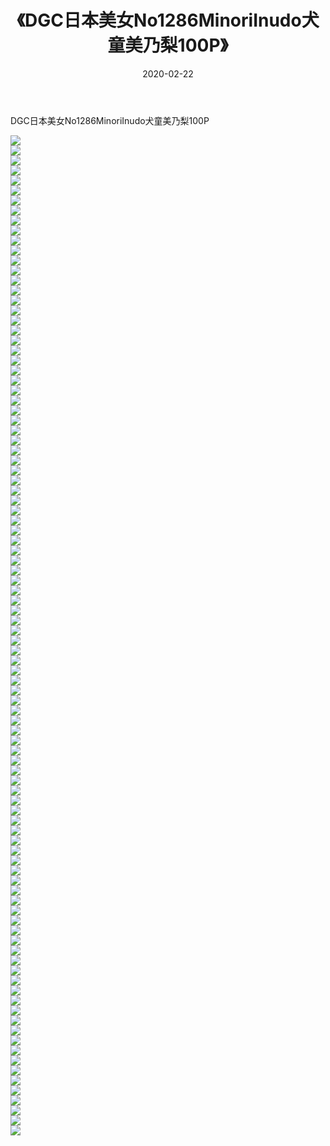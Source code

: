 ﻿---
layout: post
title:  《DGC日本美女No1286MinoriInudo犬童美乃梨100P》
date:   2020-02-22
img: http://pic.660000.xyz/1:/性感/2020/DGC日本美女No1286MinoriInudo犬童美乃梨100P/000.jpg
categories: [美女, 清纯, 唯美]
---

DGC日本美女No1286MinoriInudo犬童美乃梨100P

  ![](http://pic.660000.xyz/1:/性感/2020/DGC日本美女No1286MinoriInudo犬童美乃梨100P/001.jpg) <br> ![](http://pic.660000.xyz/1:/性感/2020/DGC日本美女No1286MinoriInudo犬童美乃梨100P/002.jpg) <br> ![](http://pic.660000.xyz/1:/性感/2020/DGC日本美女No1286MinoriInudo犬童美乃梨100P/003.jpg) <br> ![](http://pic.660000.xyz/1:/性感/2020/DGC日本美女No1286MinoriInudo犬童美乃梨100P/004.jpg) <br> ![](http://pic.660000.xyz/1:/性感/2020/DGC日本美女No1286MinoriInudo犬童美乃梨100P/005.jpg) <br> ![](http://pic.660000.xyz/1:/性感/2020/DGC日本美女No1286MinoriInudo犬童美乃梨100P/006.jpg) <br> ![](http://pic.660000.xyz/1:/性感/2020/DGC日本美女No1286MinoriInudo犬童美乃梨100P/007.jpg) <br> ![](http://pic.660000.xyz/1:/性感/2020/DGC日本美女No1286MinoriInudo犬童美乃梨100P/008.jpg) <br> ![](http://pic.660000.xyz/1:/性感/2020/DGC日本美女No1286MinoriInudo犬童美乃梨100P/009.jpg) <br> ![](http://pic.660000.xyz/1:/性感/2020/DGC日本美女No1286MinoriInudo犬童美乃梨100P/010.jpg) <br> ![](http://pic.660000.xyz/1:/性感/2020/DGC日本美女No1286MinoriInudo犬童美乃梨100P/011.jpg) <br> ![](http://pic.660000.xyz/1:/性感/2020/DGC日本美女No1286MinoriInudo犬童美乃梨100P/012.jpg) <br> ![](http://pic.660000.xyz/1:/性感/2020/DGC日本美女No1286MinoriInudo犬童美乃梨100P/013.jpg) <br> ![](http://pic.660000.xyz/1:/性感/2020/DGC日本美女No1286MinoriInudo犬童美乃梨100P/014.jpg) <br> ![](http://pic.660000.xyz/1:/性感/2020/DGC日本美女No1286MinoriInudo犬童美乃梨100P/015.jpg) <br> ![](http://pic.660000.xyz/1:/性感/2020/DGC日本美女No1286MinoriInudo犬童美乃梨100P/016.jpg) <br> ![](http://pic.660000.xyz/1:/性感/2020/DGC日本美女No1286MinoriInudo犬童美乃梨100P/017.jpg) <br> ![](http://pic.660000.xyz/1:/性感/2020/DGC日本美女No1286MinoriInudo犬童美乃梨100P/018.jpg) <br> ![](http://pic.660000.xyz/1:/性感/2020/DGC日本美女No1286MinoriInudo犬童美乃梨100P/019.jpg) <br> ![](http://pic.660000.xyz/1:/性感/2020/DGC日本美女No1286MinoriInudo犬童美乃梨100P/020.jpg) <br> ![](http://pic.660000.xyz/1:/性感/2020/DGC日本美女No1286MinoriInudo犬童美乃梨100P/021.jpg) <br> ![](http://pic.660000.xyz/1:/性感/2020/DGC日本美女No1286MinoriInudo犬童美乃梨100P/022.jpg) <br> ![](http://pic.660000.xyz/1:/性感/2020/DGC日本美女No1286MinoriInudo犬童美乃梨100P/023.jpg) <br> ![](http://pic.660000.xyz/1:/性感/2020/DGC日本美女No1286MinoriInudo犬童美乃梨100P/024.jpg) <br> ![](http://pic.660000.xyz/1:/性感/2020/DGC日本美女No1286MinoriInudo犬童美乃梨100P/025.jpg) <br> ![](http://pic.660000.xyz/1:/性感/2020/DGC日本美女No1286MinoriInudo犬童美乃梨100P/026.jpg) <br> ![](http://pic.660000.xyz/1:/性感/2020/DGC日本美女No1286MinoriInudo犬童美乃梨100P/027.jpg) <br> ![](http://pic.660000.xyz/1:/性感/2020/DGC日本美女No1286MinoriInudo犬童美乃梨100P/028.jpg) <br> ![](http://pic.660000.xyz/1:/性感/2020/DGC日本美女No1286MinoriInudo犬童美乃梨100P/029.jpg) <br> ![](http://pic.660000.xyz/1:/性感/2020/DGC日本美女No1286MinoriInudo犬童美乃梨100P/030.jpg) <br> ![](http://pic.660000.xyz/1:/性感/2020/DGC日本美女No1286MinoriInudo犬童美乃梨100P/031.jpg) <br> ![](http://pic.660000.xyz/1:/性感/2020/DGC日本美女No1286MinoriInudo犬童美乃梨100P/032.jpg) <br> ![](http://pic.660000.xyz/1:/性感/2020/DGC日本美女No1286MinoriInudo犬童美乃梨100P/033.jpg) <br> ![](http://pic.660000.xyz/1:/性感/2020/DGC日本美女No1286MinoriInudo犬童美乃梨100P/034.jpg) <br> ![](http://pic.660000.xyz/1:/性感/2020/DGC日本美女No1286MinoriInudo犬童美乃梨100P/035.jpg) <br> ![](http://pic.660000.xyz/1:/性感/2020/DGC日本美女No1286MinoriInudo犬童美乃梨100P/036.jpg) <br> ![](http://pic.660000.xyz/1:/性感/2020/DGC日本美女No1286MinoriInudo犬童美乃梨100P/037.jpg) <br> ![](http://pic.660000.xyz/1:/性感/2020/DGC日本美女No1286MinoriInudo犬童美乃梨100P/038.jpg) <br> ![](http://pic.660000.xyz/1:/性感/2020/DGC日本美女No1286MinoriInudo犬童美乃梨100P/039.jpg) <br> ![](http://pic.660000.xyz/1:/性感/2020/DGC日本美女No1286MinoriInudo犬童美乃梨100P/040.jpg) <br> ![](http://pic.660000.xyz/1:/性感/2020/DGC日本美女No1286MinoriInudo犬童美乃梨100P/041.jpg) <br> ![](http://pic.660000.xyz/1:/性感/2020/DGC日本美女No1286MinoriInudo犬童美乃梨100P/042.jpg) <br> ![](http://pic.660000.xyz/1:/性感/2020/DGC日本美女No1286MinoriInudo犬童美乃梨100P/043.jpg) <br> ![](http://pic.660000.xyz/1:/性感/2020/DGC日本美女No1286MinoriInudo犬童美乃梨100P/044.jpg) <br> ![](http://pic.660000.xyz/1:/性感/2020/DGC日本美女No1286MinoriInudo犬童美乃梨100P/045.jpg) <br> ![](http://pic.660000.xyz/1:/性感/2020/DGC日本美女No1286MinoriInudo犬童美乃梨100P/046.jpg) <br> ![](http://pic.660000.xyz/1:/性感/2020/DGC日本美女No1286MinoriInudo犬童美乃梨100P/047.jpg) <br> ![](http://pic.660000.xyz/1:/性感/2020/DGC日本美女No1286MinoriInudo犬童美乃梨100P/048.jpg) <br> ![](http://pic.660000.xyz/1:/性感/2020/DGC日本美女No1286MinoriInudo犬童美乃梨100P/049.jpg) <br> ![](http://pic.660000.xyz/1:/性感/2020/DGC日本美女No1286MinoriInudo犬童美乃梨100P/050.jpg) <br> ![](http://pic.660000.xyz/1:/性感/2020/DGC日本美女No1286MinoriInudo犬童美乃梨100P/051.jpg) <br> ![](http://pic.660000.xyz/1:/性感/2020/DGC日本美女No1286MinoriInudo犬童美乃梨100P/052.jpg) <br> ![](http://pic.660000.xyz/1:/性感/2020/DGC日本美女No1286MinoriInudo犬童美乃梨100P/053.jpg) <br> ![](http://pic.660000.xyz/1:/性感/2020/DGC日本美女No1286MinoriInudo犬童美乃梨100P/054.jpg) <br> ![](http://pic.660000.xyz/1:/性感/2020/DGC日本美女No1286MinoriInudo犬童美乃梨100P/055.jpg) <br> ![](http://pic.660000.xyz/1:/性感/2020/DGC日本美女No1286MinoriInudo犬童美乃梨100P/056.jpg) <br> ![](http://pic.660000.xyz/1:/性感/2020/DGC日本美女No1286MinoriInudo犬童美乃梨100P/057.jpg) <br> ![](http://pic.660000.xyz/1:/性感/2020/DGC日本美女No1286MinoriInudo犬童美乃梨100P/058.jpg) <br> ![](http://pic.660000.xyz/1:/性感/2020/DGC日本美女No1286MinoriInudo犬童美乃梨100P/059.jpg) <br> ![](http://pic.660000.xyz/1:/性感/2020/DGC日本美女No1286MinoriInudo犬童美乃梨100P/060.jpg) <br> ![](http://pic.660000.xyz/1:/性感/2020/DGC日本美女No1286MinoriInudo犬童美乃梨100P/061.jpg) <br> ![](http://pic.660000.xyz/1:/性感/2020/DGC日本美女No1286MinoriInudo犬童美乃梨100P/062.jpg) <br> ![](http://pic.660000.xyz/1:/性感/2020/DGC日本美女No1286MinoriInudo犬童美乃梨100P/063.jpg) <br> ![](http://pic.660000.xyz/1:/性感/2020/DGC日本美女No1286MinoriInudo犬童美乃梨100P/064.jpg) <br> ![](http://pic.660000.xyz/1:/性感/2020/DGC日本美女No1286MinoriInudo犬童美乃梨100P/065.jpg) <br> ![](http://pic.660000.xyz/1:/性感/2020/DGC日本美女No1286MinoriInudo犬童美乃梨100P/066.jpg) <br> ![](http://pic.660000.xyz/1:/性感/2020/DGC日本美女No1286MinoriInudo犬童美乃梨100P/067.jpg) <br> ![](http://pic.660000.xyz/1:/性感/2020/DGC日本美女No1286MinoriInudo犬童美乃梨100P/068.jpg) <br> ![](http://pic.660000.xyz/1:/性感/2020/DGC日本美女No1286MinoriInudo犬童美乃梨100P/069.jpg) <br> ![](http://pic.660000.xyz/1:/性感/2020/DGC日本美女No1286MinoriInudo犬童美乃梨100P/070.jpg) <br> ![](http://pic.660000.xyz/1:/性感/2020/DGC日本美女No1286MinoriInudo犬童美乃梨100P/071.jpg) <br> ![](http://pic.660000.xyz/1:/性感/2020/DGC日本美女No1286MinoriInudo犬童美乃梨100P/072.jpg) <br> ![](http://pic.660000.xyz/1:/性感/2020/DGC日本美女No1286MinoriInudo犬童美乃梨100P/073.jpg) <br> ![](http://pic.660000.xyz/1:/性感/2020/DGC日本美女No1286MinoriInudo犬童美乃梨100P/074.jpg) <br> ![](http://pic.660000.xyz/1:/性感/2020/DGC日本美女No1286MinoriInudo犬童美乃梨100P/075.jpg) <br> ![](http://pic.660000.xyz/1:/性感/2020/DGC日本美女No1286MinoriInudo犬童美乃梨100P/076.jpg) <br> ![](http://pic.660000.xyz/1:/性感/2020/DGC日本美女No1286MinoriInudo犬童美乃梨100P/077.jpg) <br> ![](http://pic.660000.xyz/1:/性感/2020/DGC日本美女No1286MinoriInudo犬童美乃梨100P/078.jpg) <br> ![](http://pic.660000.xyz/1:/性感/2020/DGC日本美女No1286MinoriInudo犬童美乃梨100P/079.jpg) <br> ![](http://pic.660000.xyz/1:/性感/2020/DGC日本美女No1286MinoriInudo犬童美乃梨100P/080.jpg) <br> ![](http://pic.660000.xyz/1:/性感/2020/DGC日本美女No1286MinoriInudo犬童美乃梨100P/081.jpg) <br> ![](http://pic.660000.xyz/1:/性感/2020/DGC日本美女No1286MinoriInudo犬童美乃梨100P/082.jpg) <br> ![](http://pic.660000.xyz/1:/性感/2020/DGC日本美女No1286MinoriInudo犬童美乃梨100P/083.jpg) <br> ![](http://pic.660000.xyz/1:/性感/2020/DGC日本美女No1286MinoriInudo犬童美乃梨100P/084.jpg) <br> ![](http://pic.660000.xyz/1:/性感/2020/DGC日本美女No1286MinoriInudo犬童美乃梨100P/085.jpg) <br> ![](http://pic.660000.xyz/1:/性感/2020/DGC日本美女No1286MinoriInudo犬童美乃梨100P/086.jpg) <br> ![](http://pic.660000.xyz/1:/性感/2020/DGC日本美女No1286MinoriInudo犬童美乃梨100P/087.jpg) <br> ![](http://pic.660000.xyz/1:/性感/2020/DGC日本美女No1286MinoriInudo犬童美乃梨100P/088.jpg) <br> ![](http://pic.660000.xyz/1:/性感/2020/DGC日本美女No1286MinoriInudo犬童美乃梨100P/089.jpg) <br> ![](http://pic.660000.xyz/1:/性感/2020/DGC日本美女No1286MinoriInudo犬童美乃梨100P/090.jpg) <br> ![](http://pic.660000.xyz/1:/性感/2020/DGC日本美女No1286MinoriInudo犬童美乃梨100P/091.jpg) <br> ![](http://pic.660000.xyz/1:/性感/2020/DGC日本美女No1286MinoriInudo犬童美乃梨100P/092.jpg) <br> ![](http://pic.660000.xyz/1:/性感/2020/DGC日本美女No1286MinoriInudo犬童美乃梨100P/093.jpg) <br> ![](http://pic.660000.xyz/1:/性感/2020/DGC日本美女No1286MinoriInudo犬童美乃梨100P/094.jpg) <br> ![](http://pic.660000.xyz/1:/性感/2020/DGC日本美女No1286MinoriInudo犬童美乃梨100P/095.jpg) <br> ![](http://pic.660000.xyz/1:/性感/2020/DGC日本美女No1286MinoriInudo犬童美乃梨100P/096.jpg) <br> ![](http://pic.660000.xyz/1:/性感/2020/DGC日本美女No1286MinoriInudo犬童美乃梨100P/097.jpg) <br> ![](http://pic.660000.xyz/1:/性感/2020/DGC日本美女No1286MinoriInudo犬童美乃梨100P/098.jpg) <br> ![](http://pic.660000.xyz/1:/性感/2020/DGC日本美女No1286MinoriInudo犬童美乃梨100P/099.jpg) <br> ![](http://pic.660000.xyz/1:/性感/2020/DGC日本美女No1286MinoriInudo犬童美乃梨100P/100.jpg) <br>